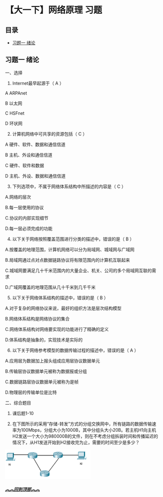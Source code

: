 # 【大一下】网络原理 习题

## 目录

* [习题一 绪论](https://github.com/mutsuo/Professional-Learning/blob/%E8%AE%A1%E7%AE%97%E6%9C%BA%E7%BD%91%E7%BB%9C%E5%8E%9F%E7%90%86/%E4%B9%A0%E9%A2%98.md#习题一-绪论)

## 习题一 绪论

一、选择

1. Internet最早起源于（ A  ）

  A ARPAnet

  B 以太网

  C HSFnet

  D 环状网

2. 计算机网络中可共享的资源包括（ C  ）

  A 硬件、软件、数据和通信信道

  B 主机、外设和通信信道

  C 硬件、软件和数据

  D 主机、外设、数据和通信信道

3. 下列选项中，不属于网络体系结构中所描述的内容是（ C  ）

  A.网络的层次

  B.每一层使用的协议

  C.协议的内部实现细节

  D.每一层必须完成的功能

4. 以下关于网络按照覆盖范围进行分类的描述中，错误的是（ B  ）

  A.按覆盖的地理范围，计算机网络可以分为局域网、城域网与广域网

  B.局域网通过点对点数据链路协议将有限范围内的计算机互联起来

  C.城域网要满足几十千米范围内的大量企业、机关、公司的多个局域网互联的需求

  D.广域网覆盖的地理范围从几十千米到几千千米

5. 以下关于网络体系结构的描述中，错误的是（ B  ）

  A.对于复杂的网络协议来说，最好的组织方法是层次结构模型

  B.网络体系结构是网络协议的集合

  C.网络体系结构对网络要实现的功能进行了精确的定义

  D.体系结构是抽象的，实现技术是实际的

6. 以下关于网络参考模型的数据传输过程的描述中，错误的是（ A  ）

  A.应用层为数据加上报头组成应用层协议数据单元

  B.传输层协议数据单元被称为数据报或分组

  C.数据链路层协议数据单元被称为是帧

  D.物理层的传输单位是比特

二、综合题目

 1. 课后题1-10

 2. 在下图所示的采用“存储-转发”方式的分组交换网中，所有链路的数据传输速率为100Mbps，分组大小为1000B，其中分组头大小20B。若主机H1向主机H2发送一个大小为980000B的文件，则在不考虑分组拆装时间和传播延迟的情况下，从H1发送开始到H2接收完为止，需要的时间至少是多少？

![alt](https://github.com/mutsuo/Professional-Learning/blob/%E8%AE%A1%E7%AE%97%E6%9C%BA%E7%BD%91%E7%BB%9C%E5%8E%9F%E7%90%86/pic/%E7%BB%AA%E8%AE%BA.png?raw=true)

##### [︽︽回到顶部︽︽](https://github.com/mutsuo/Professional-Learning/blob/%E8%AE%A1%E7%AE%97%E6%9C%BA%E7%BD%91%E7%BB%9C%E5%8E%9F%E7%90%86/%E4%B9%A0%E9%A2%98.md#大一下网络原理-习题)
